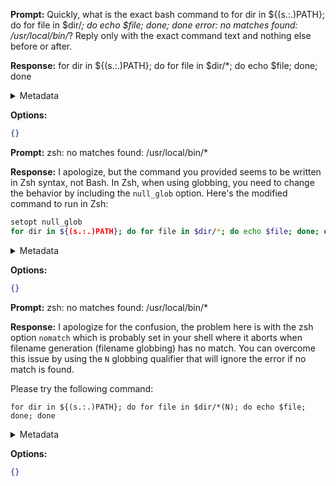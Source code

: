 **Prompt:**
Quickly, what is the exact bash command to for dir in ${(s.:.)PATH}; do for file in $dir/*; do echo $file; done; done error: no matches found: /usr/local/bin/*?
Reply only with the exact command text and nothing else before or after.

**Response:**
for dir in ${(s.:.)PATH}; do for file in $dir/*; do echo $file; done; done

<details><summary>Metadata</summary>

- Duration: 1236 ms
- Datetime: 2023-07-15T11:19:59.354464
- Model: gpt-3.5-turbo-0613

</details>

**Options:**
```json
{}
```

**Prompt:**
zsh: no matches found: /usr/local/bin/*

**Response:**
I apologize, but the command you provided seems to be written in Zsh syntax, not Bash. In Zsh, when using globbing, you need to change the behavior by including the `null_glob` option. Here's the modified command to run in Zsh:

```bash
setopt null_glob
for dir in ${(s.:.)PATH}; do for file in $dir/*; do echo $file; done; done
```

<details><summary>Metadata</summary>

- Duration: 3363 ms
- Datetime: 2023-07-15T11:20:43.964141
- Model: gpt-3.5-turbo-0613

</details>

**Options:**
```json
{}
```

**Prompt:**
zsh: no matches found: /usr/local/bin/*

**Response:**
I apologize for the confusion, the problem here is with the zsh option `nomatch` which is probably set in your shell where it aborts when filename generation (filename globbing) has no match. You can overcome this issue by using the `N` globbing qualifier that will ignore the error if no match is found.

Please try the following command:

```
for dir in ${(s.:.)PATH}; do for file in $dir/*(N); do echo $file; done; done
```

<details><summary>Metadata</summary>

- Duration: 5887 ms
- Datetime: 2023-07-15T11:21:09.768083
- Model: gpt-4-0613

</details>

**Options:**
```json
{}
```

